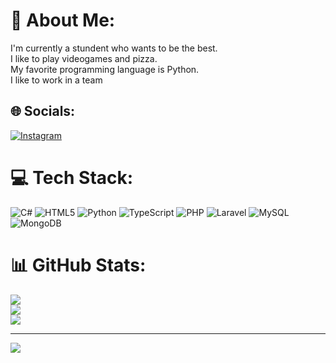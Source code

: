 # 💫 About Me:
I'm currently a stundent who wants to be the best.<br>I like to play videogames and pizza.<br>My favorite programming language is Python.<br>I like to work in a team<br>


## 🌐 Socials:
[![Instagram](https://img.shields.io/badge/Instagram-%23E4405F.svg?logo=Instagram&logoColor=white)](https://instagram.com/renefuentes96) 

# 💻 Tech Stack:
![C#](https://img.shields.io/badge/c%23-%23239120.svg?style=for-the-badge&logo=csharp&logoColor=white) ![HTML5](https://img.shields.io/badge/html5-%23E34F26.svg?style=for-the-badge&logo=html5&logoColor=white) ![Python](https://img.shields.io/badge/python-3670A0?style=for-the-badge&logo=python&logoColor=ffdd54) ![TypeScript](https://img.shields.io/badge/typescript-%23007ACC.svg?style=for-the-badge&logo=typescript&logoColor=white) ![PHP](https://img.shields.io/badge/php-%23777BB4.svg?style=for-the-badge&logo=php&logoColor=white) ![Laravel](https://img.shields.io/badge/laravel-%23FF2D20.svg?style=for-the-badge&logo=laravel&logoColor=white) ![MySQL](https://img.shields.io/badge/mysql-4479A1.svg?style=for-the-badge&logo=mysql&logoColor=white) ![MongoDB](https://img.shields.io/badge/MongoDB-%234ea94b.svg?style=for-the-badge&logo=mongodb&logoColor=white)
# 📊 GitHub Stats:
![](https://github-readme-stats.vercel.app/api?username=ReneFuentes21&theme=dark&hide_border=false&include_all_commits=false&count_private=false)<br/>
![](https://nirzak-streak-stats.vercel.app/?user=ReneFuentes21&theme=dark&hide_border=false)<br/>
![](https://github-readme-stats.vercel.app/api/top-langs/?username=ReneFuentes21&theme=dark&hide_border=false&include_all_commits=false&count_private=false&layout=compact)

---
[![](https://visitcount.itsvg.in/api?id=ReneFuentes21&icon=0&color=0)](https://visitcount.itsvg.in)

<!-- Proudly created with GPRM ( https://gprm.itsvg.in ) -->
